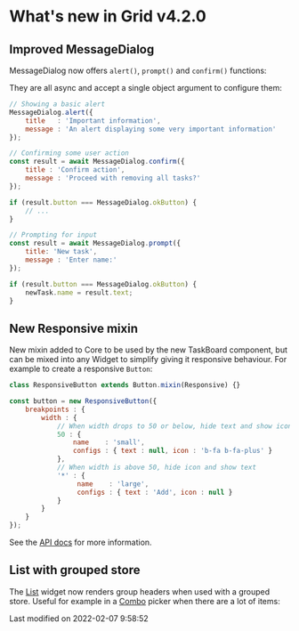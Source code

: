 # What's new in Grid v4.2.0

## Improved MessageDialog

MessageDialog now offers `alert()`, `prompt()` and `confirm()` functions:

<div class="external-example" data-file="Grid/guides/whats-new/4.2.0/messagedialog.js"></div>

They are all async and accept a single object argument to configure them:

```javascript
// Showing a basic alert
MessageDialog.alert({
    title   : 'Important information',
    message : 'An alert displaying some very important information' 
});

// Confirming some user action
const result = await MessageDialog.confirm({
    title : 'Confirm action',
    message : 'Proceed with removing all tasks?'
});

if (result.button === MessageDialog.okButton) {
    // ...
}

// Prompting for input
const result = await MessageDialog.prompt({
    title: 'New task',
    message : 'Enter name:'
});

if (result.button === MessageDialog.okButton) {
    newTask.name = result.text;
}
```

## New Responsive mixin

New mixin added to Core to be used by the new TaskBoard component, but can be mixed into any Widget to simplify giving 
it responsive behaviour. For example to create a responsive `Button`:

```javascript
class ResponsiveButton extends Button.mixin(Responsive) {}

const button = new ResponsiveButton({
    breakpoints : {
        width : {
            // When width drops to 50 or below, hide text and show icon
            50 : {
                name    : 'small',
                configs : { text : null, icon : 'b-fa b-fa-plus' }
            },
            // When width is above 50, hide icon and show text
            '*' : {
                 name    : 'large',
                 configs : { text : 'Add', icon : null }
            }
        }
    }
});
```

See the [API docs](#Core/widget/mixin/Responsive) for more information.

## List with grouped store

The [List](#Core/widget/List) widget now renders group headers when used with a grouped store. Useful for example in a 
[Combo](#Core/widget/Combo) picker when there are a lot of items:

<div class="external-example" data-file="Grid/guides/whats-new/4.2.0/groupedcombo.js"></div>


<p class="last-modified">Last modified on 2022-02-07 9:58:52</p>
